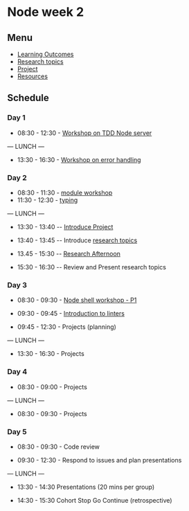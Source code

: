 # Node week 2

## Menu

- [Learning Outcomes](./learning-outcomes.md)
- [Research topics](./research-afternoon.md)
- [Project](./project.md)
- [Resources](./resources)

## Schedule

### Day 1

- 08:30 - 12:30 - [Workshop on TDD Node server](https://github.com/foundersandcoders/ws-tdd-node-server)

— LUNCH —

- 13:30 - 16:30 - [Workshop on error handling](https://github.com/jema28/error-handling-workshop)


### Day 2

- 08:30 - 11:30 - [module workshop](https://github.com/m4v15/going-on-a-bear-hunt)
- 11:30 - 12:30 - [typing](https://www.typingclub.com)

— LUNCH —

- 13:30 - 13:40
  -- [Introduce Project](./project.md)

- 13:40 - 13:45
  -- Introduce [research topics](./research-afternoon.md)

- 13.45 - 15:30
  -- [Research Afternoon](./research-afternoon.md)

- 15:30 - 16:30
  -- Review and Present research topics

### Day 3

- 08:30 - 09:30 - [Node shell workshop - P1](https://github.com/foundersandcoders/Node-Shell-Workshop/)

- 09:30 - 09:45 - [Introduction to linters](./linting.md)

- 09:45 - 12:30 - Projects (planning)

— LUNCH —

- 13:30 - 16:30 - Projects


### Day 4

- 08:30 - 09:00 - Projects

— LUNCH —

- 08:30 - 09:30 - Projects

### Day 5

- 08:30 - 09:30 - Code review

- 09:30 - 12:30 - Respond to issues and plan presentations

— LUNCH —

- 13:30 - 14:30 Presentations (20 mins per group)

- 14:30 - 15:30 Cohort Stop Go Continue (retrospective)

